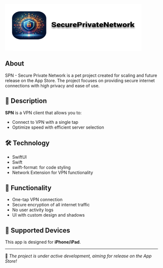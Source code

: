 <p align="left" style="display: flex; justify-content: flex-start;">
<!--  <img src="/image/Icon.png" width="150" height="150"/>-->
<img src="/image/logo.png" width="450" height="155"/>
</p> 

## About
SPN - Secure Private Network is a pet project created for scaling and future release on the App Store. The project focuses on providing secure internet connections with high privacy and ease of use.

## 🚀 Description
**SPN** is a VPN client that allows you to:
- Connect to VPN with a single tap
- Optimize speed with efficient server selection

## 🛠 Technology
* SwiftUI  
* Swift  
* swift-format: for code styling 
* Network Extension for VPN functionality 

## 📱 Functionality 
* One-tap VPN connection
* Secure encryption of all internet traffic
* No user activity logs
* UI with custom design and shadows  

## 📱 Supported Devices
This app is designed for **iPhone/iPad**.  

---
🚀 *The project is under active development, aiming for release on the App Store!*
